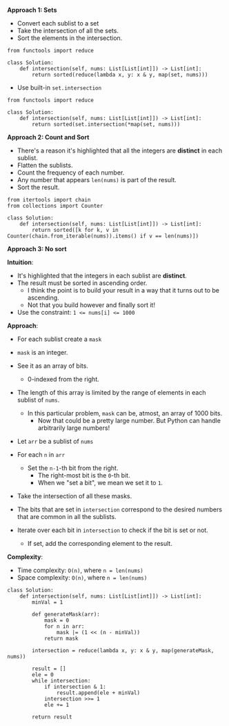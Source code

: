 **Approach 1: Sets**
* Convert each sublist to a set
* Take the intersection of all the sets.
* Sort the elements in the intersection.
```
from functools import reduce

class Solution:
    def intersection(self, nums: List[List[int]]) -> List[int]:
        return sorted(reduce(lambda x, y: x & y, map(set, nums)))
```

* Use built-in `set.intersection`
```
from functools import reduce

class Solution:
    def intersection(self, nums: List[List[int]]) -> List[int]:
        return sorted(set.intersection(*map(set, nums)))
```

**Approach 2: Count and Sort**
* There's a reason it's highlighted that all the integers are **distinct** in each sublist.
* Flatten the sublists.
* Count the frequency of each number.
* Any number that appears `len(nums)` is part of the result.
* Sort the result.
```
from itertools import chain
from collections import Counter

class Solution:
    def intersection(self, nums: List[List[int]]) -> List[int]:
        return sorted([k for k, v in Counter(chain.from_iterable(nums)).items() if v == len(nums)])
```

**Approach 3: No sort**

**Intuition**:
* It's highlighted that the integers in each sublist are **distinct**.
* The result must be sorted in ascending order.
    * I think the point is to build your result in a way that it turns out to be ascending.
    * Not that you build however and finally sort it!
* Use the constraint: `1 <= nums[i] <= 1000`

**Approach**:
* For each sublist create a `mask`
* `mask` is an integer.
* See it as an array of bits.
	* 0-indexed from the right.
* The length of this array is limited by the range of elements in each sublist of `nums`.
	* In this particular problem, `mask` can be, atmost, an array of 1000 bits.
		* Now that could be a pretty large number. But Python can handle arbitrarily large numbers!
* Let `arr` be a sublist of `nums`
* For each `n` in `arr`
	* Set the `n-1`-th bit from the right.	    
	    * The right-most bit is the `0`-th bit.
	    * When we "set a bit", we mean we set it to `1`.

* Take the intersection of all these masks.
* The bits that are set in `intersection` correspond to the desired numbers that are common in all the sublists.
* Iterate over each bit in `intersection` to check if the bit is set or not.
    * If set, add the corresponding element to the result.

**Complexity**:
- Time complexity: `O(n)`, where `n = len(nums)`
- Space complexity: `O(n)`, where `n = len(nums)`

```
class Solution:
    def intersection(self, nums: List[List[int]]) -> List[int]:
        minVal = 1                
        
        def generateMask(arr):
            mask = 0
            for n in arr:
                mask |= (1 << (n - minVal))
            return mask

        intersection = reduce(lambda x, y: x & y, map(generateMask, nums))

        result = []
        ele = 0
        while intersection:
            if intersection & 1:
                result.append(ele + minVal)
            intersection >>= 1
            ele += 1

        return result
```
